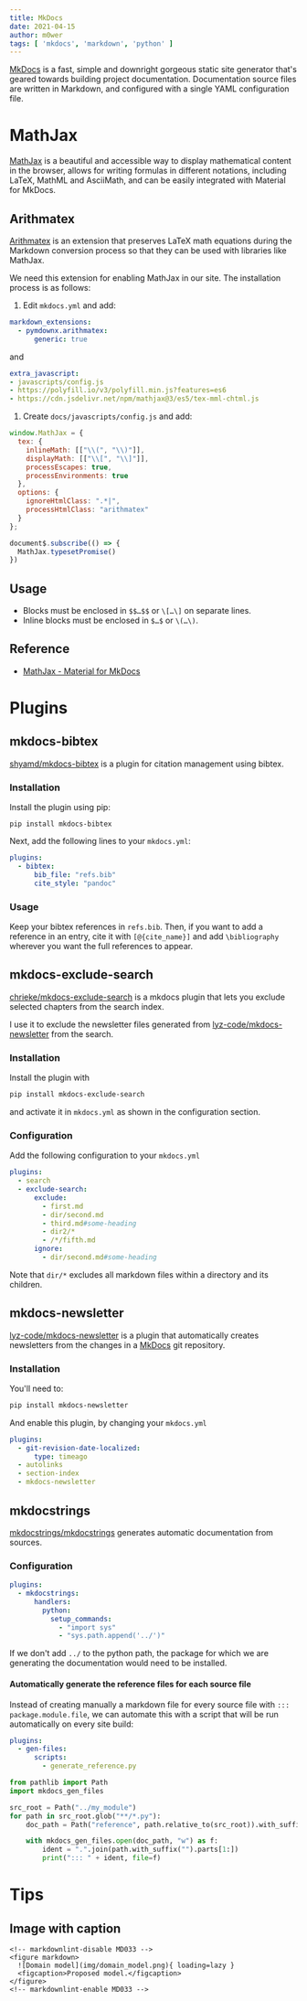 ```yaml
---
title: MkDocs
date: 2021-04-15
author: m0wer
tags: [ 'mkdocs', 'markdown', 'python' ]
---
```


[MkDocs](https://www.mkdocs.org/) is a fast, simple and downright gorgeous
static site generator that's
geared towards building project documentation. Documentation source files are
written in Markdown, and configured with a single YAML configuration file.

# MathJax

[MathJax](https://www.mathjax.org/) is a beautiful and accessible way to
display mathematical content in the browser, allows for writing formulas in
different notations, including LaTeX, MathML and AsciiMath, and can be easily
integrated with Material for MkDocs.

## Arithmatex

[Arithmatex](https://facelessuser.github.io/pymdown-extensions/extensions/arithmatex/)
is an extension that preserves LaTeX math equations during the Markdown
conversion process so that they can be used with libraries like MathJax.

We need this extension for enabling MathJax in our site. The installation
process is as follows:

1. Edit `mkdocs.yml` and add:
  ```yaml
  markdown_extensions:
    - pymdownx.arithmatex:
        generic: true
  ```
  and
  ```yaml
  extra_javascript:
  - javascripts/config.js
  - https://polyfill.io/v3/polyfill.min.js?features=es6
  - https://cdn.jsdelivr.net/npm/mathjax@3/es5/tex-mml-chtml.js
  ```
1. Create `docs/javascripts/config.js` and add:
  ```javascript
  window.MathJax = {
    tex: {
      inlineMath: [["\\(", "\\)"]],
      displayMath: [["\\[", "\\]"]],
      processEscapes: true,
      processEnvironments: true
    },
    options: {
      ignoreHtmlClass: ".*|",
      processHtmlClass: "arithmatex"
    }
  };

  document$.subscribe(() => {
    MathJax.typesetPromise()
  })
  ```
## Usage

* Blocks must be enclosed in `$$…$$` or `\[…\]` on separate lines.
* Inline blocks must be enclosed in `$…$` or `\(…\)`.

## Reference

* [MathJax - Material for MkDocs](https://squidfunk.github.io/mkdocs-material/reference/mathjax/)

# Plugins

## mkdocs-bibtex

[shyamd/mkdocs-bibtex](https://github.com/shyamd/mkdocs-bibtex) is a plugin for
citation management using bibtex.

### Installation

Install the plugin using pip:

```
pip install mkdocs-bibtex
```

Next, add the following lines to your `mkdocs.yml`:

```yml
plugins:
  - bibtex:
      bib_file: "refs.bib"
      cite_style: "pandoc"
```

### Usage

Keep your bibtex references in `refs.bib`. Then, if you want to add a reference
in an entry, cite it with `[@{cite_name}]` and add `\bibliography` wherever you
want the full references to appear.

## mkdocs-exclude-search

[chrieke/mkdocs-exclude-search](https://github.com/chrieke/mkdocs-exclude-search)
is a mkdocs plugin that lets you exclude selected chapters from the search
index.

I use it to exclude the newsletter files generated from [lyz-code/mkdocs-newsletter](https://github.com/lyz-code/mkdocs-newsletter) from the search.

### Installation

Install the plugin with

```bash
pip install mkdocs-exclude-search

```

and activate it in `mkdocs.yml` as shown in the configuration section.

### Configuration

Add the following configuration to your `mkdocs.yml`

```yaml
plugins:
  - search
  - exclude-search:
      exclude:
        - first.md
        - dir/second.md
        - third.md#some-heading
        - dir2/*
        - /*/fifth.md
      ignore:
        - dir/second.md#some-heading
```

Note that `dir/*` excludes all markdown files within a directory and its
children.

## mkdocs-newsletter

[lyz-code/mkdocs-newsletter](https://github.com/lyz-code/mkdocs-newsletter)
is a plugin that automatically creates newsletters from the changes in
a [MkDocs](mkdocs) git repository.

### Installation

You'll need to:

```bash
pip install mkdocs-newsletter
```

And enable this plugin, by changing your `mkdocs.yml`

```yaml
plugins:
  - git-revision-date-localized:
      type: timeago
  - autolinks
  - section-index
  - mkdocs-newsletter
```

## mkdocstrings

[mkdocstrings/mkdocstrings](https://github.com/mkdocstrings/mkdocstrings)
generates automatic documentation from sources.

### Configuration

```yaml
plugins:
  - mkdocstrings:
      handlers:
        python:
          setup_commands:
            - "import sys"
            - "sys.path.append('../')"
```

If we don't add `../` to the python path, the package for which we are
generating the documentation would need to be installed.

#### Automatically generate the reference files for each source file

Instead of creating manually a markdown file for every source file with
`::: package.module.file`, we can automate this with a script that will be
run automatically on every site build:

```yaml
plugins:
  - gen-files:
      scripts:
        - generate_reference.py
```

```python
from pathlib import Path
import mkdocs_gen_files

src_root = Path("../my_module")
for path in src_root.glob("**/*.py"):
    doc_path = Path("reference", path.relative_to(src_root)).with_suffix(".md")

    with mkdocs_gen_files.open(doc_path, "w") as f:
        ident = ".".join(path.with_suffix("").parts[1:])
        print("::: " + ident, file=f)
```

# Tips

## Image with caption

```
<!-- markdownlint-disable MD033 -->
<figure markdown>
  ![Domain model](img/domain_model.png){ loading=lazy }
  <figcaption>Proposed model.</figcaption>
</figure>
<!-- markdownlint-enable MD033 -->
```
